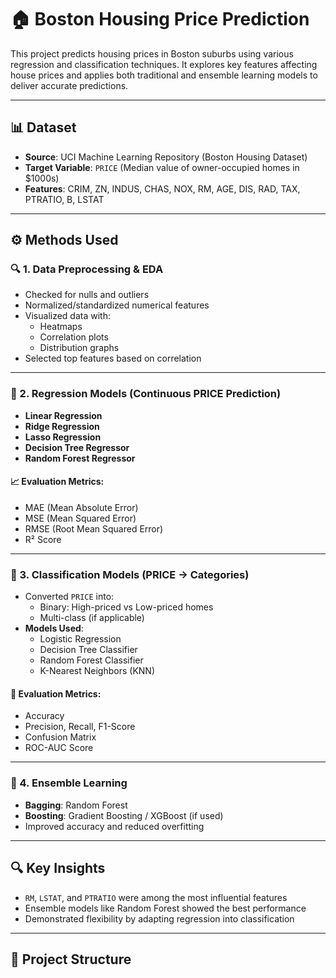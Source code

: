 # 🏠 Boston Housing Price Prediction

This project predicts housing prices in Boston suburbs using various regression and classification techniques. It explores key features affecting house prices and applies both traditional and ensemble learning models to deliver accurate predictions.

---

## 📊 Dataset

- **Source**: UCI Machine Learning Repository (Boston Housing Dataset)
- **Target Variable**: `PRICE` (Median value of owner-occupied homes in $1000s)
- **Features**: CRIM, ZN, INDUS, CHAS, NOX, RM, AGE, DIS, RAD, TAX, PTRATIO, B, LSTAT

---

## ⚙️ Methods Used

### 🔍 1. Data Preprocessing & EDA
- Checked for nulls and outliers
- Normalized/standardized numerical features
- Visualized data with:
  - Heatmaps
  - Correlation plots
  - Distribution graphs
- Selected top features based on correlation

---

### 🤖 2. Regression Models (Continuous PRICE Prediction)
- **Linear Regression**
- **Ridge Regression**
- **Lasso Regression**
- **Decision Tree Regressor**
- **Random Forest Regressor**

#### 📈 Evaluation Metrics:
- MAE (Mean Absolute Error)
- MSE (Mean Squared Error)
- RMSE (Root Mean Squared Error)
- R² Score

---

### 🧠 3. Classification Models (PRICE → Categories)
- Converted `PRICE` into:
  - Binary: High-priced vs Low-priced homes
  - Multi-class (if applicable)
- **Models Used**:
  - Logistic Regression
  - Decision Tree Classifier
  - Random Forest Classifier
  - K-Nearest Neighbors (KNN)

#### 🧪 Evaluation Metrics:
- Accuracy
- Precision, Recall, F1-Score
- Confusion Matrix
- ROC-AUC Score

---

### 🔁 4. Ensemble Learning
- **Bagging**: Random Forest
- **Boosting**: Gradient Boosting / XGBoost (if used)
- Improved accuracy and reduced overfitting

---

## 🔍 Key Insights
- `RM`, `LSTAT`, and `PTRATIO` were among the most influential features
- Ensemble models like Random Forest showed the best performance
- Demonstrated flexibility by adapting regression into classification

---

## 📁 Project Structure

